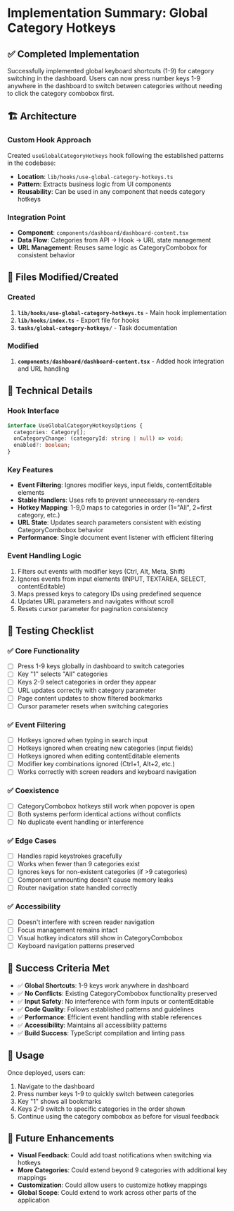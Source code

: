 # Implementation Summary: Global Category Hotkeys

## ✅ Completed Implementation

Successfully implemented global keyboard shortcuts (1-9) for category switching in the dashboard. Users can now press number keys 1-9 anywhere in the dashboard to switch between categories without needing to click the category combobox first.

## 🏗️ Architecture

### Custom Hook Approach
Created `useGlobalCategoryHotkeys` hook following the established patterns in the codebase:
- **Location**: `lib/hooks/use-global-category-hotkeys.ts`
- **Pattern**: Extracts business logic from UI components
- **Reusability**: Can be used in any component that needs category hotkeys

### Integration Point
- **Component**: `components/dashboard/dashboard-content.tsx`
- **Data Flow**: Categories from API → Hook → URL state management
- **URL Management**: Reuses same logic as CategoryCombobox for consistent behavior

## 📁 Files Modified/Created

### Created
1. **`lib/hooks/use-global-category-hotkeys.ts`** - Main hook implementation
2. **`lib/hooks/index.ts`** - Export file for hooks
3. **`tasks/global-category-hotkeys/`** - Task documentation

### Modified
1. **`components/dashboard/dashboard-content.tsx`** - Added hook integration and URL handling

## 🔧 Technical Details

### Hook Interface
```typescript
interface UseGlobalCategoryHotkeysOptions {
  categories: Category[];
  onCategoryChange: (categoryId: string | null) => void;
  enabled?: boolean;
}
```

### Key Features
- **Event Filtering**: Ignores modifier keys, input fields, contentEditable elements
- **Stable Handlers**: Uses refs to prevent unnecessary re-renders
- **Hotkey Mapping**: 1-9,0 maps to categories in order (1="All", 2=first category, etc.)
- **URL State**: Updates search parameters consistent with existing CategoryCombobox behavior
- **Performance**: Single document event listener with efficient filtering

### Event Handling Logic
1. Filters out events with modifier keys (Ctrl, Alt, Meta, Shift)
2. Ignores events from input elements (INPUT, TEXTAREA, SELECT, contentEditable)
3. Maps pressed keys to category IDs using predefined sequence
4. Updates URL parameters and navigates without scroll
5. Resets cursor parameter for pagination consistency

## 🧪 Testing Checklist

### ✅ Core Functionality
- [ ] Press 1-9 keys globally in dashboard to switch categories
- [ ] Key "1" selects "All" categories
- [ ] Keys 2-9 select categories in order they appear
- [ ] URL updates correctly with category parameter
- [ ] Page content updates to show filtered bookmarks
- [ ] Cursor parameter resets when switching categories

### ✅ Event Filtering
- [ ] Hotkeys ignored when typing in search input
- [ ] Hotkeys ignored when creating new categories (input fields)
- [ ] Hotkeys ignored when editing contentEditable elements
- [ ] Modifier key combinations ignored (Ctrl+1, Alt+2, etc.)
- [ ] Works correctly with screen readers and keyboard navigation

### ✅ Coexistence
- [ ] CategoryCombobox hotkeys still work when popover is open
- [ ] Both systems perform identical actions without conflicts
- [ ] No duplicate event handling or interference

### ✅ Edge Cases
- [ ] Handles rapid keystrokes gracefully
- [ ] Works when fewer than 9 categories exist
- [ ] Ignores keys for non-existent categories (if >9 categories)
- [ ] Component unmounting doesn't cause memory leaks
- [ ] Router navigation state handled correctly

### ✅ Accessibility
- [ ] Doesn't interfere with screen reader navigation
- [ ] Focus management remains intact
- [ ] Visual hotkey indicators still show in CategoryCombobox
- [ ] Keyboard navigation patterns preserved

## 🎯 Success Criteria Met

- ✅ **Global Shortcuts**: 1-9 keys work anywhere in dashboard
- ✅ **No Conflicts**: Existing CategoryCombobox functionality preserved
- ✅ **Input Safety**: No interference with form inputs or contentEditable
- ✅ **Code Quality**: Follows established patterns and guidelines
- ✅ **Performance**: Efficient event handling with stable references
- ✅ **Accessibility**: Maintains all accessibility patterns
- ✅ **Build Success**: TypeScript compilation and linting pass

## 🚀 Usage

Once deployed, users can:
1. Navigate to the dashboard
2. Press number keys 1-9 to quickly switch between categories
3. Key "1" shows all bookmarks
4. Keys 2-9 switch to specific categories in the order shown
5. Continue using the category combobox as before for visual feedback

## 🔄 Future Enhancements

- **Visual Feedback**: Could add toast notifications when switching via hotkeys
- **More Categories**: Could extend beyond 9 categories with additional key mappings
- **Customization**: Could allow users to customize hotkey mappings
- **Global Scope**: Could extend to work across other parts of the application
